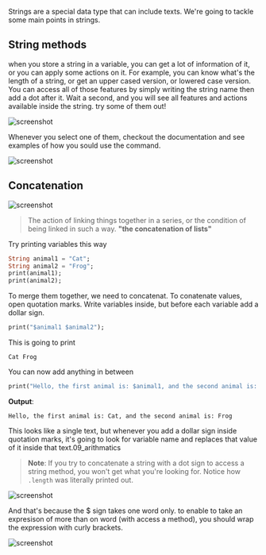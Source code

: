 
Strings are a special data type that can include texts. We're going to tackle some main points in strings. 



## String methods

when you store a string in a variable, you can get a lot of information of it, or you can apply some actions on it. For example, you can know what's the length of a string, or get an upper cased version, or lowered case version. You can access all of those features by simply writing the string name then add a dot after it. Wait a second, and you will see all features and actions available inside the string. try some of them out! 

![screenshot](https://lh6.googleusercontent.com/zNjupsHgQP0oIieYBweT7pqcb_rezDDxnNGY08faQlvdYicD-xL3yJNmkkv2sGpkn8VJw1hhLmDNpp30EKDFHO8gTZd6i7c2S0d8J68xTXRIk1Pl9S_JyiKQ8gJqK4hTiDMips-N)




Whenever you select one of them, checkout the documentation and see examples of how you sould use the command. 

![screenshot](https://lh3.googleusercontent.com/CROWfBbAVoHzdvnYG_0mGhKqOC_HFqZBaL2D1nYWdxq4LZ7A0EMxHhnkieZ0KflNLtrRf04Nhyg_t5Hy1_15Q6qEnNZq7dOb3lc2gJc9et5u7KfxnlBxAPP1J8d6YIrmt8TRSmhb)








## **Concatenation**

![screenshot](https://lh3.googleusercontent.com/Mz3V-uhONyjTHvqWPA2I2xczwcHgmxJIdtO3bVkDRn1tGiGSu1fACQUTihQ-coXS2akcSiLbhvaNB9nIRhXoX1gkF46dGZST989zlo7leoV1tLPJTOUZopRzqmO_5jL4ew8oDapM)


> The action of linking things together in a series, or the condition of being linked in such a way.
> **"the concatenation of lists"**



Try printing variables this way

```dart
String animal1 = "Cat";
String animal2 = "Frog";
print(animal1);
print(animal2);
```

To merge them together, we need to concatenat. To conatenate values, open quotation marks. Write variables inside, but before each variable add a dollar sign. 

```dart
print("$animal1 $animal2");
```



This is going to print 

```shell
Cat Frog
```



You can now add anything in between 

```dart
print("Hello, the first animal is: $animal1, and the second animal is: $animal2");
```

**Output**:

```shell
Hello, the first animal is: Cat, and the second animal is: Frog
```



This looks like a single text, but whenever you add a dollar sign inside quotation marks, it's going to look for variable name and replaces that value of it inside that text.09_arithmatics



> **Note**: If you try to concatenate a string with a dot sign to access a string method, you won't get what you're looking for. Notice how `.length` was literally printed out. 

![screenshot](https://lh4.googleusercontent.com/ZBUqu2cQcmxjf0t35PKvUwf0DdNfUn9lh0JVNEPDzCJ0LN6cMRtdQX62ishSB92Wt1Sv4N1lpYUQix7sEfwTxlxdH7WutNR0ucKE4hr0e6c3B-Hz_R_3kGCu6YHehoyTvmglmyz1)




And that's because the $ sign takes one word only. to enable to take an expresison of more than on word (with access a method), you should wrap the expression with curly brackets.

![screenshot](https://lh5.googleusercontent.com/ibCstBydt4nfkxupQiBo4atqxuqWCA6zFKtW3AENcU5wkU8X9W4Pb3k8RRckRHot5PWgdAewVXUopG24fbT2nq8wpID27uOhAlq7gdbjq4fh7OowqVv1U-ym8bPDVwgCDpO7hoDB)

























